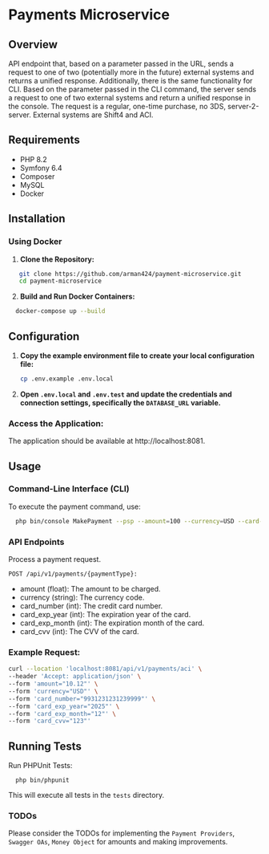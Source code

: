 # Payments Microservice

## Overview

API endpoint that, based on a parameter passed in the URL, sends a request to one of two
(potentially more in the future) external systems and returns a unified response.
Additionally, there is the same functionality for CLI. Based on the parameter passed in the CLI
command, the server sends a request to one of two external systems and return a unified
response in the console.
The request is a regular, one-time purchase, no 3DS, server-2-server.
External systems are Shift4 and ACI.

## Requirements

- PHP 8.2
- Symfony 6.4
- Composer
- MySQL
- Docker

## Installation

### Using Docker

1. **Clone the Repository:**

```bash
   git clone https://github.com/arman424/payment-microservice.git
   cd payment-microservice
```

2. **Build and Run Docker Containers:**

```bash
  docker-compose up --build
```


## Configuration

1. **Copy the example environment file to create your local configuration file:**

    ```bash
    cp .env.example .env.local
    ```

2. **Open `.env.local` and `.env.test` and update the credentials and connection settings, specifically the `DATABASE_URL` variable.**

### Access the Application:

The application should be available at http://localhost:8081.

## Usage

### Command-Line Interface (CLI)

To execute the payment command, use:
```bash
  php bin/console MakePayment --psp --amount=100 --currency=USD --card-number=4111111111111111 --card-exp-year=2024 --card-exp-month=12 --card-cvv=123
```
### API Endpoints
Process a payment request.

```POST /api/v1/payments/{paymentType}:```

- amount (float): The amount to be charged.
- currency (string): The currency code.
- card_number (int): The credit card number.
- card_exp_year (int): The expiration year of the card.
- card_exp_month (int): The expiration month of the card.
- card_cvv (int): The CVV of the card.

### Example Request:

```bash
curl --location 'localhost:8081/api/v1/payments/aci' \
--header 'Accept: application/json' \
--form 'amount="10.12"' \
--form 'currency="USD"' \
--form 'card_number="9931231231239999"' \
--form 'card_exp_year="2025"' \
--form 'card_exp_month="12"' \
--form 'card_cvv="123"'
```

## Running Tests
Run PHPUnit Tests:
```
  php bin/phpunit
```
This will execute all tests in the `tests` directory.

### TODOs
Please consider the TODOs for implementing the `Payment Providers`, `Swagger OAs`, `Money Object` for amounts and making improvements.
